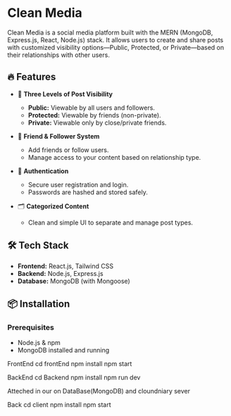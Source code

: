 # Clean Media

Clean Media is a social media platform built with the MERN (MongoDB, Express.js, React, Node.js) stack. It allows users to create and share posts with customized visibility options—Public, Protected, or Private—based on their relationships with other users.

## 🔥 Features

- 🔐 **Three Levels of Post Visibility**
  - **Public:** Viewable by all users and followers.
  - **Protected:** Viewable by friends (non-private).
  - **Private:** Viewable only by close/private friends.
  
- 👥 **Friend & Follower System**
  - Add friends or follow users.
  - Manage access to your content based on relationship type.

- 🧾 **Authentication**
  - Secure user registration and login.
  - Passwords are hashed and stored safely.

- 🗂️ **Categorized Content**
  - Clean and simple UI to separate and manage post types.

## 🛠 Tech Stack

- **Frontend:** React.js, Tailwind CSS
- **Backend:** Node.js, Express.js
- **Database:** MongoDB (with Mongoose)


## 📦 Installation

### Prerequisites

- Node.js & npm
- MongoDB installed and running

FrontEnd 
cd frontEnd
npm install
npm start

BackEnd
cd Backend
npm install
npm run dev

Atteched in our on DataBase(MongoDB) and cloundniary sever 




Back
cd client
npm install
npm start
